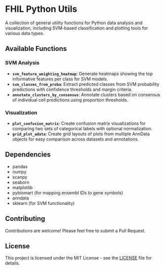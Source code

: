 # FHIL Python Utils

A collection of general utility functions for Python data analysis and visualization, including SVM-based classification and plotting tools for various data types.

## Available Functions

### SVM Analysis
- **`svm_feature_weighting_heatmap`**: Generate heatmaps showing the top informative features per class for SVM models.
- **`svm_classes_from_proba`**: Extract predicted classes from SVM probability predictions with confidence thresholds and margin criteria.
- **`annotate_clusters_by_consensus`**: Annotate clusters based on consensus of individual cell predictions using proportion thresholds.

### Visualization
- **`plot_confusion_matrix`**: Create confusion matrix visualizations for comparing two sets of categorical labels with optional normalization.
- **`grid_plot_adata`**: Create grid layouts of plots from multiple AnnData objects for easy comparison across datasets and annotations.

## Dependencies

- pandas
- numpy
- scanpy
- seaborn
- matplotlib
- pybiomart (for mapping ensembl IDs to gene symbols)
- anndata
- sklearn (for SVM functionality)

## Contributing

Contributions are welcome! Please feel free to submit a Pull Request.

## License

This project is licensed under the MIT License - see the [LICENSE](LICENSE) file for details.
